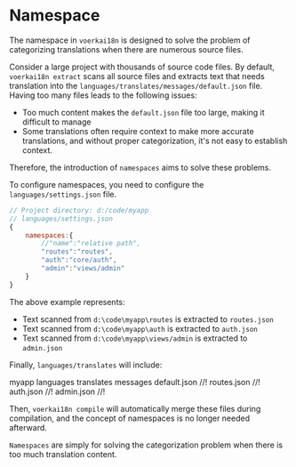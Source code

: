 # Namespace

The namespace in `voerkai18n` is designed to solve the problem of categorizing translations when there are numerous source files.

Consider a large project with thousands of source code files. By default, `voerkai18n extract` scans all source files and extracts text that needs translation into the `languages/translates/messages/default.json` file. Having too many files leads to the following issues:

- Too much content makes the `default.json` file too large, making it difficult to manage
- Some translations often require context to make more accurate translations, and without proper categorization, it's not easy to establish context.

Therefore, the introduction of `namespaces` aims to solve these problems.

To configure namespaces, you need to configure the `languages/settings.json` file.

```javascript
// Project directory: d:/code/myapp
// languages/settings.json
{
    namespaces:{
        //"name":"relative path",
        "routes":"routes",
        "auth":"core/auth",
        "admin":"views/admin"
    }
}
```

The above example represents:

- Text scanned from `d:\code\myapp\routes` is extracted to `routes.json`
- Text scanned from `d:\code\myapp\auth` is extracted to `auth.json`
- Text scanned from `d:\code\myapp\views/admin` is extracted to `admin.json`

Finally, `languages/translates` will include:

<lite-tree>
myapp
    languages
        translates
            messages
                default.json            //!
                routes.json             //!
                auth.json               //!
                admin.json              //!
</lite-tree>

Then, `voerkai18n compile` will automatically merge these files during compilation, and the concept of namespaces is no longer needed afterward.

`Namespaces` are simply for solving the categorization problem when there is too much translation content.
